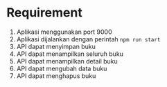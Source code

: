 # Requirement
1. Aplikasi menggunakan port 9000
2. Aplikasi dijalankan dengan perintah `npm run start`
3. API dapat menyimpan buku
4. API dapat menampilkan seluruh buku
5. API dapat menampilkan detail buku
6. API dapat mengubah data buku
7. API dapat menghapus buku

